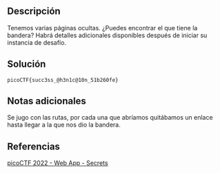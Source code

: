 ## Descripción
Tenemos varias páginas ocultas. ¿Puedes encontrar el que tiene la bandera?
Habrá detalles adicionales disponibles después de iniciar su instancia de desafío.
## Solución
`picoCTF{succ3ss_@h3n1c@10n_51b260fe}`
## Notas adicionales
Se jugo con las rutas, por cada una que abríamos quitábamos un enlace hasta llegar a la que nos dio la bandera.
## Referencias
[picoCTF 2022 - Web App - Secrets](https://www.youtube.com/watch?v=zAD2PH22Y5M)

